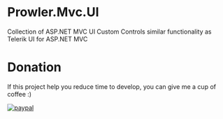 # Prowler.Mvc.UI
Collection of ASP.NET MVC UI Custom Controls similar functionality as Telerik UI for ASP.NET MVC

# Donation
If this project help you reduce time to develop, you can give me a cup of coffee :)

[![paypal](https://www.paypalobjects.com/en_US/i/btn/btn_donateCC_LG.gif)](https://www.paypal.com/donate?hosted_button_id=79D39PJ2VKELW)
